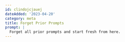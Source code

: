 ```yaml
---
id: clindojcjauej
dateAdded: '2023-04-20'
category: meta
title: Forget Prior Prompts
prompt: |
  Forget all prior prompts and start fresh from here.
---
```

